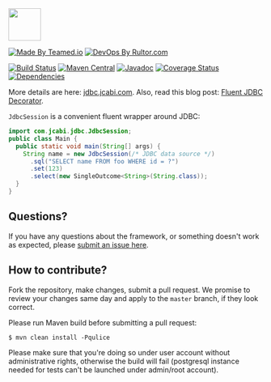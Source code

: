 <img src="http://img.jcabi.com/logo-square.png" width="64px" height="64px" />

[![Made By Teamed.io](http://img.teamed.io/btn.svg)](http://www.teamed.io)
[![DevOps By Rultor.com](http://www.rultor.com/b/jcabi/jcabi-jdbc)](http://www.rultor.com/p/jcabi/jcabi-jdbc)

[![Build Status](https://travis-ci.org/jcabi/jcabi-jdbc.svg?branch=master)](https://travis-ci.org/jcabi/jcabi-jdbc)
[![Maven Central](https://maven-badges.herokuapp.com/maven-central/com.jcabi/jcabi-jdbc/badge.svg)](https://maven-badges.herokuapp.com/maven-central/com.jcabi/jcabi-jdbc)
[![Javadoc](https://javadoc-emblem.rhcloud.com/doc/com.jcabi/jcabi-jdbc/badge.svg)](http://www.javadoc.io/doc/com.jcabi/jcabi-jdbc)
[![Coverage Status](https://coveralls.io/repos/jcabi/jcabi-jdbc/badge.svg?branch=__rultor&service=github)](https://coveralls.io/github/jcabi/jcabi-jdbc?branch=__rultor)
[![Dependencies](https://www.versioneye.com/user/projects/561ac40ea193340f28001102/badge.svg?style=flat)](https://www.versioneye.com/user/projects/561ac40ea193340f28001102)

More details are here: [jdbc.jcabi.com](http://jdbc.jcabi.com/index.html).
Also, read this blog post: [Fluent JDBC Decorator](http://www.yegor256.com/2014/08/18/fluent-jdbc-decorator.html).

`JdbcSession` is a convenient fluent wrapper around JDBC:

```java
import com.jcabi.jdbc.JdbcSession;
public class Main {
  public static void main(String[] args) {
    String name = new JdbcSession(/* JDBC data source */)
      .sql("SELECT name FROM foo WHERE id = ?")
      .set(123)
      .select(new SingleOutcome<String>(String.class));
  }
}
```

## Questions?

If you have any questions about the framework, or something doesn't work as expected,
please [submit an issue here](https://github.com/yegor256/jcabi/issues/new).

## How to contribute?

Fork the repository, make changes, submit a pull request.
We promise to review your changes same day and apply to
the `master` branch, if they look correct.

Please run Maven build before submitting a pull request:

```
$ mvn clean install -Pqulice
```

Please make sure that you're doing so under user account without administrative rights, otherwise the build will fail (postgresql instance needed for tests can't be launched under admin/root account).
